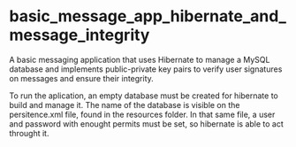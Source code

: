 # basic_message_app_hibernate_and_message_integrity
A basic messaging application that uses Hibernate to manage a MySQL database and implements public-private key pairs to verify user signatures on messages and ensure their integrity.

To run the aplication, an empty database must be created for hibernate to build and manage it. The name of the database is visible on the persitence.xml file, found in the resources folder.
In that same file, a user and password with enought permits must be set, so hibernate is able to act throught it. 
